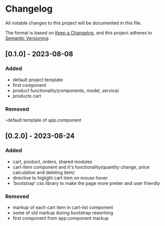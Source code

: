 # Changelog

All notable changes to this project will be documented in this file.

The format is based on [Keep a Changelog](https://keepachangelog.com/en/1.0.0/),
and this project adheres to [Semantic Versioning](https://semver.org/spec/v2.0.0.html).


## [0.1.0] - 2023-08-08

### Added

- default project template
- first component
- product functionality(components, model, service)
- products cart

### Removed
-default template of app.component

## [0.2.0] - 2023-08-24

### Added 
- cart, product, orders, shared modules
- cart-item component and it's functionality(quantity change, price calculation and deleting item)
- directive to higlight cart item on mouse hover
- 'bootstrap' css library to make the page more pretier and user friendly

### Removed
- markup of each cart item in cart-list component
- some of old markup during bootstrap reworking
- first component from app.component markup